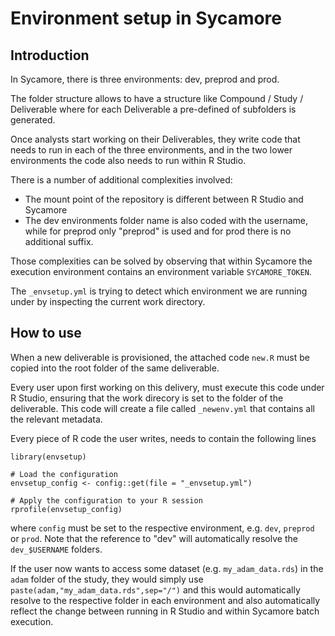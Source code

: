 # Environment setup in Sycamore

## Introduction

In Sycamore, there is three environments: dev, preprod and prod. 

The folder structure allows to have a structure like Compound / Study / Deliverable where for each Deliverable a pre-defined of subfolders is generated. 

Once analysts start working on their Deliverables, they write code that needs to run in each of the three environments, and in the two lower environments the code also needs to run within R Studio. 

There is a number of additional complexities involved:

* The mount point of the repository is different between R Studio and Sycamore 
* The dev environments folder name is also coded with the username, while for preprod only "preprod" is used and for prod there is no additional suffix.

Those complexities can be solved by observing that within Sycamore the execution environment contains an environment variable `SYCAMORE_TOKEN`.

The `_envsetup.yml` is trying to detect which environment we are running under by inspecting the current work directory. 

## How to use

When a new deliverable is provisioned, the attached code `new.R` must be copied into the root folder of the same deliverable.

Every user upon first working on this delivery, must execute this code under R Studio, ensuring that the work direcory is set to the folder of the deliverable. This code will create a file called `_newenv.yml` that contains all the relevant metadata.

Every piece of R code the user writes, needs to contain the following lines

```{r}
library(envsetup)

# Load the configuration
envsetup_config <- config::get(file = "_envsetup.yml")

# Apply the configuration to your R session
rprofile(envsetup_config)
```

where `config` must be set to the respective environment, e.g. `dev`, `preprod` or `prod`. Note that the reference to "dev" will automatically resolve the `dev_$USERNAME` folders. 

If the user now wants to access some dataset (e.g. `my_adam_data.rds`) in the `adam` folder of the study, they would simply use `paste(adam,"my_adam_data.rds",sep="/")` and this would automatically resolve to the respective folder in each environment and also automatically reflect the change between running in R Studio and within Sycamore batch execution. 